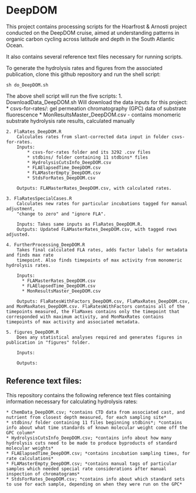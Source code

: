# DeepDOM

This project contains processing scripts for the Hoarfrost & Arnosti project conducted on the DeepDOM cruise,
aimed at understanding patterns in organic carbon cycling across latitude and depth in the South Atlantic Ocean.

It also contains several reference text files necessary for running scripts.

To generate the hydrolysis rates and figures from the associated publication, clone this github repository and run the shell script:

`sh do_DeepDOM.sh`

The above shell script will run the five scripts:
    1. DownloadData_DeepDOM.sh
        Will download the data inputs for this project:
            * csvs-for-rates/: gel permeation chromatography (GPC) data of substrate fluorescence
            * MonResultsMaster_DeepDOM.csv - contains monomeric substrate hydrolysis rate results, calculated manually

    2. FlaRates_DeepDOM.R
        Calculates rates from slant-corrected data input in folder csvs-for-rates.
        Inputs:
            * csvs-for-rates folder and its 3292 .csv files
            * stdbins/ folder containing 11 stdbins* files
            * HydrolysisCutsInfo_DeepDOM.csv
            * FLAElapsedTime_DeepDOM.csv
            * FLAMasterEmpty_DeepDOM.csv
            * StdsForRates_DeepDOM.csv

        Outputs: FLAMasterRates_DeepDOM.csv, with calculated rates.   

    3. FlaRatesSpecialCases.R
        Calculates new rates for particular incubations tagged for manual adjustment,
        "change to zero" and "ignore FLA".

        Inputs: Takes same inputs as FlaRates_DeepDOM.R.
        Outputs: Updated FLAMasterRates_DeepDOM.csv, with tagged rows adjusted.

    4. FurtherProcessing_DeepDOM.R
        Takes final calculated FLA rates, adds factor labels for metadata and finds max rate
        timepoint. Also finds timepoints of max activity from monomeric hydrolysis rates.

        Inputs:
          * FLAMasterRates_DeepDOM.csv
          * FLAElapsedTime_DeepDOM.csv
          * MonResultsMaster_DeepDOM.csv

        Outputs: FlaRatesWithFactors_DeepDOM.csv, FlaMaxRates_DeepDOM.csv, and MonMaxRates_DeepDOM.csv. FlaRatesWithFactors contains all of the timepoints measured, the FlaMaxes contains only the timepoint that corresponded with maximum activity, and MonMaxRates contains timepoints of max activity and associated metadata.       

    5. figures_DeepDOM.R
        Does any statistical analyses required and generates figures in publication in "figures" folder.

        Inputs:

        Outputs:


  ## Reference text files:

  This repository contains the following reference text files containing information necessary for calculating hydrolysis rates:

    * ChemData_DeepDOM.csv; *contains CTD data from associated cast, and nutrient from closest depth measured, for each sampling site*
    * stdbins/ folder containing 11 files beginning stdbins*; *contains info about what time standards of known molecular weight come off the GPC column*
    * HydrolysisCutsInfo_DeepDOM.csv; *contains info about how many hydrolysis cuts need to be made to produce byproducts of standard molecular weights*
    * FLAElapsedTime_DeepDOM.csv; *contains incubation sampling times, for rate calculations*
    * FLAMasterEmpty_DeepDOM.csv; *contains manual tags of particular samples which needed special rate considerations after manual inspection of chromatograms*
    * StdsForRates_DeepDOM.csv; *contains info about which standard sets to use for each sample, depending on when they were run on the GPC*
